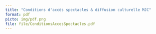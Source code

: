 ```yaml
---
title: "Conditions d'accès spectacles & diffusion culturelle MJC"
format: pdf
picto: img/pdf.png
file: file/ConditionsAccesSpectacles.pdf
---
```

